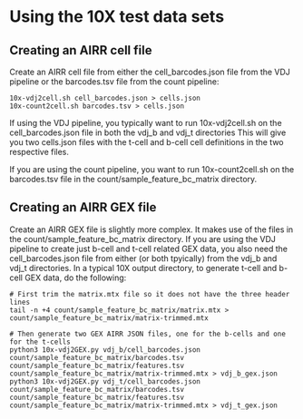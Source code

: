 # Using the 10X test data sets

## Creating an AIRR cell file

Create an AIRR cell file from either the cell_barcodes.json file from the VDJ pipeline or the barcodes.tsv file from the count pipeline:

```
10x-vdj2cell.sh cell_barcodes.json > cells.json
10x-count2cell.sh barcodes.tsv > cells.json
```
If using the VDJ pipeline, you typically want to run 10x-vdj2cell.sh on the cell_barcodes.json file in both the vdj_b and vdj_t directories
This will give you two cells.json files with the t-cell and b-cell cell definitions in the two respective files.

If you are using the count pipeline, you want to run 10x-count2cell.sh on the barcodes.tsv file in the count/sample_feature_bc_matrix directory.

## Creating an AIRR GEX file

Create an AIRR GEX file is slightly more complex. It makes use of the files in the count/sample_feature_bc_matrix directory. If
you are using the VDJ pipeline to create just b-cell and t-cell related GEX data, you also need the cell_barcodes.json file from 
either (or both tpyically) from the vdj_b and vdj_t directories. In a typical 10X output directory, to generate t-cell and b-cell 
GEX data, do the following:

```
# First trim the matrix.mtx file so it does not have the three header lines
tail -n +4 count/sample_feature_bc_matrix/matrix.mtx > count/sample_feature_bc_matrix/matrix-trimmed.mtx

# Then generate two GEX AIRR JSON files, one for the b-cells and one for the t-cells
python3 10x-vdj2GEX.py vdj_b/cell_barcodes.json count/sample_feature_bc_matrix/barcodes.tsv count/sample_feature_bc_matrix/features.tsv count/sample_feature_bc_matrix/matrix-trimmed.mtx > vdj_b_gex.json
python3 10x-vdj2GEX.py vdj_t/cell_barcodes.json count/sample_feature_bc_matrix/barcodes.tsv count/sample_feature_bc_matrix/features.tsv count/sample_feature_bc_matrix/matrix-trimmed.mtx > vdj_t_gex.json
```
